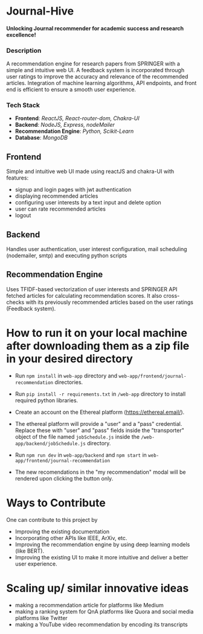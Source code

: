 # Journal-Hive

#### Unlocking Journal recommender for academic success and research excellence!

### Description

A recommendation engine for research papers from SPRINGER with a simple and intuitive web UI. A feedback system is incorporated through user ratings to improve the accuracy and relevance of the recommended articles. Integration of machine learning algorithms, API endpoints, and front end is efficient to ensure a smooth user experience.

### Tech Stack

- **Frontend**: _ReactJS, React-router-dom, Chakra-UI_
- **Backend**: _NodeJS, Express, nodeMailer_
- **Recommendation Engine**: _Python, Scikit-Learn_
- **Database**: _MongoDB_

## Frontend

Simple and intuitive web UI made using reactJS and chakra-UI with features:

- signup and login pages with jwt authentication
- displaying recommended articles
- configuring user interests by a text input and delete option
- user can rate recommended articles
- logout

## Backend

Handles user authentication, user interest configuration, mail scheduling (nodemailer, smtp) and executing python scripts

## Recommendation Engine

Uses TFIDF-based vectorization of user interests and SPRINGER API fetched articles for calculating recommendation scores.
It also cross-checks with its previously recommended articles based on the user ratings (Feedback system).

# How to run it on your local machine after downloading them as a zip file in your desired directory

- Run `npm install` in `web-app` directory and `web-app/frontend/journal-recommendation` directories.

- Run `pip install -r requirements.txt` in `/web-app` directory to install required python libraries.

- Create an account on the Ethereal platform (https://ethereal.email/).

- The ethereal platform will provide a "user" and a "pass" credential. Replace these with "user" and "pass" fields inside the "transporter" object of the file named `jobSchedule.js` inside the `/web-app/backend/jobSchedule.js` directory.

- Run `npm run dev` in `web-app/backend` and `npm start` in `web-app/frontend/journal-recommendation`

- The new recomendations in the "my recommendation" modal will be rendered upon clicking the button only.

# Ways to Contribute

One can contribute to this project by

- Improving the existing documentation
- Incorporating other APIs like IEEE, ArXiv, etc.
- Improving the recommendation engine by using deep learning models (like BERT).
- Improving the existing UI to make it more intuitive and deliver a better user experience.

# Scaling up/ similar innovative ideas

- making a recommendation article for platforms like Medium
- making a ranking system for QnA platforms like Quora and social media platforms like Twitter
- making a YouTube video recommendation by encoding its transcripts
